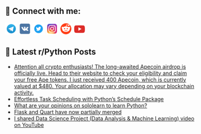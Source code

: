 ## 🔎 Connect with me:
[<img src="https://github.com/bullbesh/bullbesh/blob/main/images/Telegram.png" width="32" height="32" />](https://t.me/bullbesh)
[<img src="https://github.com/bullbesh/bullbesh/blob/main/images/VK.png" width="32" height="32" />](https://vk.com/bullbesh)
[<img src="https://github.com/bullbesh/bullbesh/blob/main/images/Twitter.png" width="32" height="32" />](https://twitter.com/bullbesh1)
[<img src="https://github.com/bullbesh/bullbesh/blob/main/images/Instagram.png" width="32" height="32" />](https://www.instagram.com/bullbesh)
[<img src="https://github.com/bullbesh/bullbesh/blob/main/images/Reddit.png" width="32" height="32" />](https://www.reddit.com/user/bullbesh)
[<img src="https://github.com/bullbesh/bullbesh/blob/main/images/YouTube.png" width="32" height="32" />](https://www.youtube.com/channel/UCtfjRs6uzgq5mfm8S06WTcg)

## 📕 Latest r/Python Posts
<!-- BLOG-POST-LIST:START -->
- [Attention all crypto enthusiasts! The long-awaited Apecoin airdrop is officially live. Head to their website to check your eligibility and claim your free Ape tokens. I just received 400 Apecoin, which is currently valued at $480. Your allocation may vary depending on your blockchain activity.](https://www.reddit.com/r/Python/comments/16wzrlm/attention_all_crypto_enthusiasts_the_longawaited/)
- [Effortless Task Scheduling with Python’s Schedule Package](https://www.reddit.com/r/Python/comments/16wy7sq/effortless_task_scheduling_with_pythons_schedule/)
- [What are your opinions on sololearn to learn Python?](https://www.reddit.com/r/Python/comments/16wxqvp/what_are_your_opinions_on_sololearn_to_learn/)
- [Flask and Quart have now partially merged](https://www.reddit.com/r/Python/comments/16wvx34/flask_and_quart_have_now_partially_merged/)
- [I shared Data Science Project &lpar;Data Analysis &amp; Machine Learning&rpar; video on YouTube](https://www.reddit.com/r/Python/comments/16wvtna/i_shared_data_science_project_data_analysis/)
<!-- BLOG-POST-LIST:END -->
